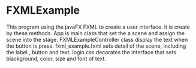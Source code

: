 # FXMLExample

This program using the javaFX FXML to create a user interface. it is create by these methods.
App is main class that set the a scene and assign the scene into the stage. 
FXMLExampleController class display the text when the button is press. 
fxml_example.fxml sets detail of the scene, including the label , button and text.
login.css decorates the interface that sets blackground, color, size and font of text.
